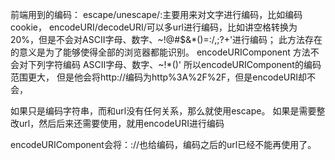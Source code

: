 前端用到的编码：
escape/unescape/:主要用来对文字进行编码，比如编码cookie，
encodeURI/decodeURI/可以多url进行编码，比如讲空格转换为20%，但是不会对ASCII字母、数字、~!@#$&*()=:/,;?+'进行编码；
此方法存在的意义是为了能够使得全部的浏览器都能识别。
encodeURIComponent 方法不会对下列字符编码 ASCII字母、数字、~!*()'
所以encodeURIComponent的编码范围更大，
但是他会将http://编码为http%3A%2F%2F，但是encodeURI却不会，


如果只是编码字符串，而和url没有任何关系，那么就使用escape。
如果是需要整改url，然后后来还需要使用，就用encodeURI进行编码


encodeURIComponent会将：://也给编码，编码之后的url已经不能再使用了。
